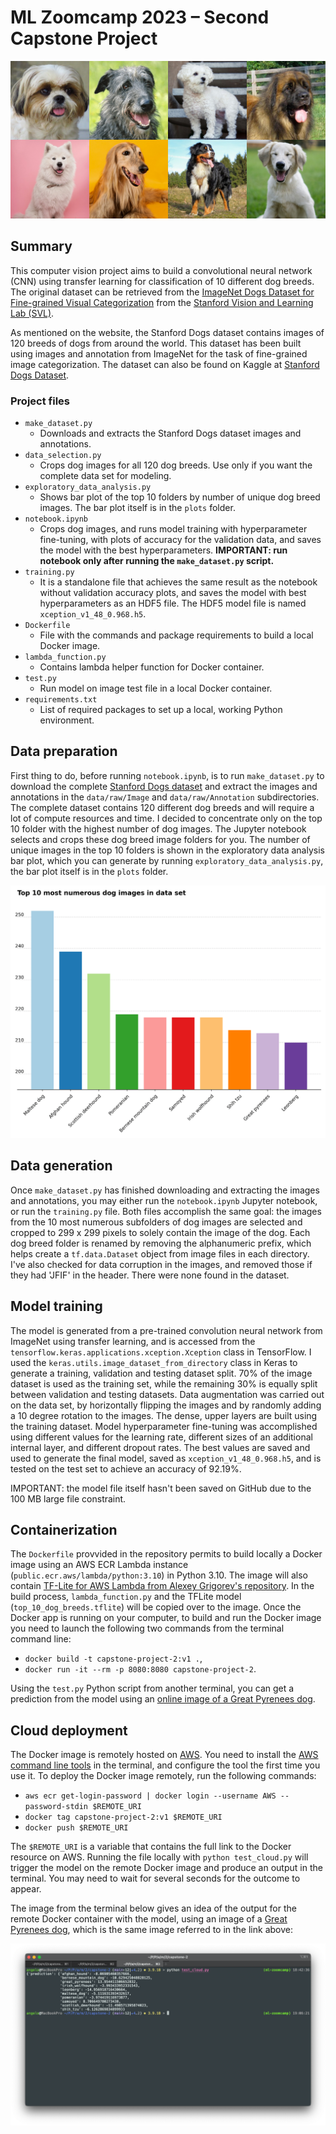 # ML Zoomcamp 2023 – Second Capstone Project

![Selecting of Dog Breeds](data/test/dog_breeds.jpg)

## Summary

This computer vision project aims to build a convolutional neural network (CNN) using transfer learning for classification of 10 different dog breeds. The original dataset can be retrieved from the [ImageNet Dogs Dataset for Fine-grained Visual Categorization](http://vision.stanford.edu/aditya86/ImageNetDogs "http://vision.stanford.edu/aditya86/ImageNetDogs") from the [Stanford Vision and Learning Lab (SVL)](https://svl.stanford.edu/ "https://svl.stanford.edu/").

As mentioned on the website, the Stanford Dogs dataset contains images of 120 breeds of dogs from around the world. This dataset has been built using images and annotation from ImageNet for the task of fine-grained image categorization. The dataset can also be found on Kaggle at [Stanford Dogs Dataset](https://www.kaggle.com/datasets/jessicali9530/stanford-dogs-dataset/ "https://www.kaggle.com/datasets/jessicali9530/stanford-dogs-dataset/").

### Project files

* `make_dataset.py`
    * Downloads and extracts the Stanford Dogs dataset images and annotations.
* `data_selection.py`
    * Crops dog images for all 120 dog breeds. Use only if you want the complete data set for modeling.
* `exploratory_data_analysis.py`
    * Shows bar plot of the top 10 folders by number of unique dog breed images. The bar plot itself is in the `plots` folder.
* `notebook.ipynb`
    * Crops dog images, and runs model training with hyperparameter fine-tuning, with plots of accuracy for the validation data, and saves the model with the best hyperparameters. **IMPORTANT: run notebook only after running the `make_dataset.py` script.**
* `training.py`
    * It is a standalone file that achieves the same result as the notebook without validation accuracy plots, and saves the model with best hyperparameters as an HDF5 file. The HDF5 model file is named `xception_v1_48_0.968.h5`.
* `Dockerfile`
    * File with the commands and package requirements to build a local Docker image.
* `lambda_function.py`
    * Contains lambda helper function for Docker container.
* `test.py`
    * Run model on image test file in a local Docker container.
* `requirements.txt`
    * List of required packages to set up a local, working Python environment.

## Data preparation

First thing to do, before running `notebook.ipynb`, is to run `make_dataset.py` to download the complete [Stanford Dogs dataset](http://vision.stanford.edu/aditya86/ImageNetDogs "http://vision.stanford.edu/aditya86/ImageNetDogs") and extract the images and annotations in the `data/raw/Image` and `data/raw/Annotation` subdirectories. The complete dataset contains 120 different dog breeds and will require a lot of compute resources and time. I decided to concentrate only on the top 10 folder with the highest number of dog images. The Jupyter notebook selects and crops these dog breed image folders for you. The number of unique images in the top 10 folders is shown in the exploratory data analysis bar plot, which you can generate by running `exploratory_data_analysis.py`, the bar plot itself is in the `plots` folder.

<center><img src="plots/eda.png" alt="eda" width="650"/></center>

## Data generation

Once `make_dataset.py` has finished downloading and extracting the images and annotations, you may either run the `notebook.ipynb` Jupyter notebook, or run the `training.py` file. Both files accomplish the same goal: the images from the 10 most numerous subfolders of dog images are selected and cropped to 299 x 299 pixels to solely contain the image of the dog. Each dog breed folder is renamed by removing the alphanumeric prefix, which helps create a `tf.data.Dataset` object from image files in each directory. I've also checked for data corruption in the images, and removed those if they had 'JFIF' in the header. There were none found in the dataset.

## Model training

The model is generated from a pre-trained convolution neural network from ImageNet using transfer learning, and is accessed from the `tensorflow.keras.applications.xception.Xception` class in TensorFlow. I used the `keras.utils.image_dataset_from_directory` class in Keras to generate a training, validation and testing dataset split. 70% of the image dataset is used as the training set, while the remaining 30% is equally split between validation and testing datasets. Data augmentation was carried out on the data set, by horizontally flipping the images and by randomly adding a 10 degree rotation to the images. The dense, upper layers are built using the training dataset. Model hyperparameter fine-tuning was accomplished using different values for the learning rate, different sizes of an additional internal layer, and different dropout rates. The best values are saved and used to generate the final model, saved as `xception_v1_48_0.968.h5`, and is tested on the test set to achieve an accuracy of 92.19%.

IMPORTANT: the model file itself hasn't been saved on GitHub due to the 100 MB large file constraint.

## Containerization

The `Dockerfile` provvided in the repository permits to build locally a Docker image using an AWS ECR Lambda instance (`public.ecr.aws/lambda/python:3.10`) in Python 3.10. The image will also contain [TF-Lite for AWS Lambda from Alexey Grigorev's repository](https://github.com/alexeygrigorev/tflite-aws-lambda "https://github.com/alexeygrigorev/tflite-aws-lambda"). In the build process, `lambda_function.py` and the TFLite model (`top_10_dog_breeds.tflite`) will be copied over to the image. Once the Docker app is running on your computer, to build and run the Docker image you need to launch the following two commands from the terminal command line:

 * `docker build -t capstone-project-2:v1 .`,
 * `docker run -it --rm -p 8080:8080 capstone-project-2`.

Using the `test.py` Python script from another terminal, you can get a prediction from the model using an [online image of a Great Pyrenees dog](https://images.unsplash.com/photo-1636496430627-a7b203b4cc58).

## Cloud deployment

The Docker image is remotely hosted on [AWS](https://aws.amazon.com/ "https://aws.amazon.com/"). You need to install the [AWS command line tools](https://aws.amazon.com/cli/ "https://aws.amazon.com/cli/") in the terminal, and configure the tool the first time you use it. To deploy the Docker image remotely, run the following commands:

 * `aws ecr get-login-password | docker login --username AWS --password-stdin $REMOTE_URI`
 * `docker tag capstone-project-2:v1 $REMOTE_URI`
 * `docker push $REMOTE_URI`

The `$REMOTE_URI` is a variable that contains the full link to the Docker resource on AWS. Running the file locally with `python test_cloud.py` will trigger the model on the remote Docker image and produce an output in the terminal. You may need to wait for several seconds for the outcome to appear.

The image from the terminal below gives an idea of the output for the remote Docker container with the model, using an image of a [Great Pyrenees dog](https://images.unsplash.com/photo-1636496430627-a7b203b4cc58), which is the same image referred to in the link above:

![](terminal_output.png)
